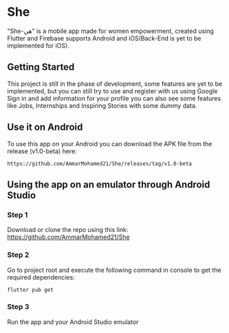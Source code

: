 # She
"She-هي" is a mobile app made for women empowerment, created using Flutter and Firebase supports Android and iOS(Back-End is yet to be implemented for iOS).

## Getting Started
This project is still in the phase of development, some features are yet to be implemented, but you can still try to use and register with us using Google Sign in and add information for your profile
you can also see some features like Jobs, Internships and Inspiring Stories with some dummy data.

## Use it on Android
To use this app on your Android you can download the APK file from the release (v1.0-beta) here: 

```
https://github.com/AmmarMohamed21/She/releases/tag/v1.0-beta
```


## Using the app on an emulator through Android Studio

### Step 1
Download or clone the repo using this link: https://github.com/AmmarMohamed21/She

### Step 2
Go to project root and execute the following command in console to get the required dependencies:

```
flutter pub get 
```

### Step 3
Run the app and your Android Studio emulator



